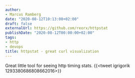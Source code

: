```yaml
---
author:
- Marcus Ramberg
date: "2020-08-12T10:13:00+02:00"
draft: false
externalUrl: https://github.com/reorx/httpstat
publishDate: "2020-08-12T00:00:00+02:00"
tags:
- http
- devops
title: httpstat - great curl visualization
---
```


Great little tool for seeing http timing stats.
{{<tweet igrigorik 1293380686808662016>}}
